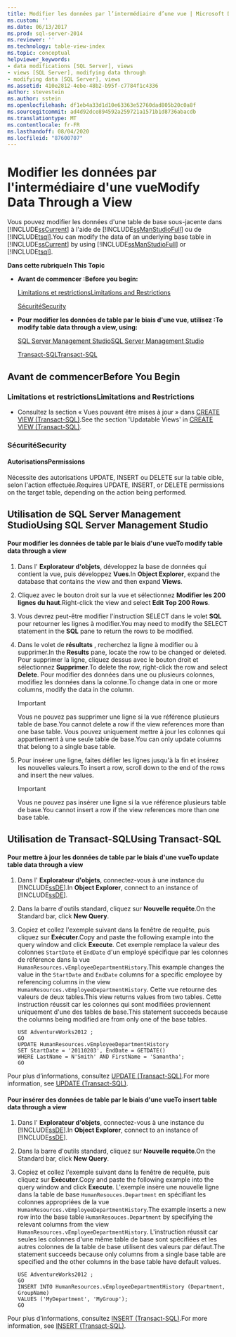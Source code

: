 ```yaml
---
title: Modifier les données par l’intermédiaire d’une vue | Microsoft Docs
ms.custom: ''
ms.date: 06/13/2017
ms.prod: sql-server-2014
ms.reviewer: ''
ms.technology: table-view-index
ms.topic: conceptual
helpviewer_keywords:
- data modifications [SQL Server], views
- views [SQL Server], modifying data through
- modifying data [SQL Server], views
ms.assetid: 410e2812-4ebe-48b2-b95f-c7784f1c4336
author: stevestein
ms.author: sstein
ms.openlocfilehash: df1eb4a33d1d10e63363e52760dad805b20c0a8f
ms.sourcegitcommit: ad4d92dce894592a259721a1571b1d8736abacdb
ms.translationtype: MT
ms.contentlocale: fr-FR
ms.lasthandoff: 08/04/2020
ms.locfileid: "87600707"
---
```

# <a name="modify-data-through-a-view"></a><span data-ttu-id="5e150-102">Modifier les données par l'intermédiaire d'une vue</span><span class="sxs-lookup"><span data-stu-id="5e150-102">Modify Data Through a View</span></span>
  <span data-ttu-id="5e150-103">Vous pouvez modifier les données d'une table de base sous-jacente dans [!INCLUDE[ssCurrent](../../includes/sscurrent-md.md)] à l'aide de [!INCLUDE[ssManStudioFull](../../includes/ssmanstudiofull-md.md)] ou de [!INCLUDE[tsql](../../includes/tsql-md.md)].</span><span class="sxs-lookup"><span data-stu-id="5e150-103">You can modify the data of an underlying base table in [!INCLUDE[ssCurrent](../../includes/sscurrent-md.md)] by using [!INCLUDE[ssManStudioFull](../../includes/ssmanstudiofull-md.md)] or [!INCLUDE[tsql](../../includes/tsql-md.md)].</span></span>  
  
 <span data-ttu-id="5e150-104">**Dans cette rubrique**</span><span class="sxs-lookup"><span data-stu-id="5e150-104">**In This Topic**</span></span>  
  
-   <span data-ttu-id="5e150-105">**Avant de commencer :**</span><span class="sxs-lookup"><span data-stu-id="5e150-105">**Before you begin:**</span></span>  
  
     [<span data-ttu-id="5e150-106">Limitations et restrictions</span><span class="sxs-lookup"><span data-stu-id="5e150-106">Limitations and Restrictions</span></span>](#Restrictions)  
  
     [<span data-ttu-id="5e150-107">Sécurité</span><span class="sxs-lookup"><span data-stu-id="5e150-107">Security</span></span>](#Security)  
  
-   <span data-ttu-id="5e150-108">**Pour modifier les données de table par le biais d'une vue, utilisez :**</span><span class="sxs-lookup"><span data-stu-id="5e150-108">**To modify table data through a view, using:**</span></span>  
  
     [<span data-ttu-id="5e150-109">SQL Server Management Studio</span><span class="sxs-lookup"><span data-stu-id="5e150-109">SQL Server Management Studio</span></span>](#SSMSProcedure)  
  
     [<span data-ttu-id="5e150-110">Transact-SQL</span><span class="sxs-lookup"><span data-stu-id="5e150-110">Transact-SQL</span></span>](#TsqlProcedure)  
  
##  <a name="before-you-begin"></a><a name="BeforeYouBegin"></a> <span data-ttu-id="5e150-111">Avant de commencer</span><span class="sxs-lookup"><span data-stu-id="5e150-111">Before You Begin</span></span>  
  
###  <a name="limitations-and-restrictions"></a><a name="Restrictions"></a> <span data-ttu-id="5e150-112">Limitations et restrictions</span><span class="sxs-lookup"><span data-stu-id="5e150-112">Limitations and Restrictions</span></span>  
  
-   <span data-ttu-id="5e150-113">Consultez la section « Vues pouvant être mises à jour » dans [CREATE VIEW &#40;Transact-SQL&#41;](/sql/t-sql/statements/create-view-transact-sql).</span><span class="sxs-lookup"><span data-stu-id="5e150-113">See the section 'Updatable Views' in [CREATE VIEW &#40;Transact-SQL&#41;](/sql/t-sql/statements/create-view-transact-sql).</span></span>  
  
###  <a name="security"></a><a name="Security"></a> <span data-ttu-id="5e150-114">Sécurité</span><span class="sxs-lookup"><span data-stu-id="5e150-114">Security</span></span>  
  
####  <a name="permissions"></a><a name="Permissions"></a> <span data-ttu-id="5e150-115">Autorisations</span><span class="sxs-lookup"><span data-stu-id="5e150-115">Permissions</span></span>  
 <span data-ttu-id="5e150-116">Nécessite des autorisations UPDATE, INSERT ou DELETE sur la table cible, selon l'action effectuée.</span><span class="sxs-lookup"><span data-stu-id="5e150-116">Requires UPDATE, INSERT, or DELETE permissions on the target table, depending on the action being performed.</span></span>  
  
##  <a name="using-sql-server-management-studio"></a><a name="SSMSProcedure"></a> <span data-ttu-id="5e150-117">Utilisation de SQL Server Management Studio</span><span class="sxs-lookup"><span data-stu-id="5e150-117">Using SQL Server Management Studio</span></span>  
  
#### <a name="to-modify-table-data-through-a-view"></a><span data-ttu-id="5e150-118">Pour modifier les données de table par le biais d'une vue</span><span class="sxs-lookup"><span data-stu-id="5e150-118">To modify table data through a view</span></span>  
  
1.  <span data-ttu-id="5e150-119">Dans l' **Explorateur d'objets**, développez la base de données qui contient la vue, puis développez **Vues**.</span><span class="sxs-lookup"><span data-stu-id="5e150-119">In **Object Explorer**, expand the database that contains the view and then expand **Views**.</span></span>  
  
2.  <span data-ttu-id="5e150-120">Cliquez avec le bouton droit sur la vue et sélectionnez **Modifier les 200 lignes du haut**.</span><span class="sxs-lookup"><span data-stu-id="5e150-120">Right-click the view and select **Edit Top 200 Rows**.</span></span>  
  
3.  <span data-ttu-id="5e150-121">Vous devrez peut-être modifier l'instruction SELECT dans le volet **SQL** pour retourner les lignes à modifier.</span><span class="sxs-lookup"><span data-stu-id="5e150-121">You may need to modify the SELECT statement in the **SQL** pane to return the rows to be modified.</span></span>  
  
4.  <span data-ttu-id="5e150-122">Dans le volet de **résultats** , recherchez la ligne à modifier ou à supprimer.</span><span class="sxs-lookup"><span data-stu-id="5e150-122">In the **Results** pane, locate the row to be changed or deleted.</span></span> <span data-ttu-id="5e150-123">Pour supprimer la ligne, cliquez dessus avec le bouton droit et sélectionnez **Supprimer**.</span><span class="sxs-lookup"><span data-stu-id="5e150-123">To delete the row, right-click the row and select **Delete**.</span></span> <span data-ttu-id="5e150-124">Pour modifier des données dans une ou plusieurs colonnes, modifiez les données dans la colonne.</span><span class="sxs-lookup"><span data-stu-id="5e150-124">To change data in one or more columns, modify the data in the column.</span></span>  
  
    > [!IMPORTANT]  
    >  <span data-ttu-id="5e150-125">Vous ne pouvez pas supprimer une ligne si la vue référence plusieurs table de base.</span><span class="sxs-lookup"><span data-stu-id="5e150-125">You cannot delete a row if the view references more than one base table.</span></span> <span data-ttu-id="5e150-126">Vous pouvez uniquement mettre à jour les colonnes qui appartiennent à une seule table de base.</span><span class="sxs-lookup"><span data-stu-id="5e150-126">You can only update columns that belong to a single base table.</span></span>  
  
5.  <span data-ttu-id="5e150-127">Pour insérer une ligne, faites défiler les lignes jusqu'à la fin et insérez les nouvelles valeurs.</span><span class="sxs-lookup"><span data-stu-id="5e150-127">To insert a row, scroll down to the end of the rows and insert the new values.</span></span>  
  
    > [!IMPORTANT]  
    >  <span data-ttu-id="5e150-128">Vous ne pouvez pas insérer une ligne si la vue référence plusieurs table de base.</span><span class="sxs-lookup"><span data-stu-id="5e150-128">You cannot insert a row if the view references more than one base table.</span></span>  
  
##  <a name="using-transact-sql"></a><a name="TsqlProcedure"></a> <span data-ttu-id="5e150-129">Utilisation de Transact-SQL</span><span class="sxs-lookup"><span data-stu-id="5e150-129">Using Transact-SQL</span></span>  
  
#### <a name="to-update-table-data-through-a-view"></a><span data-ttu-id="5e150-130">Pour mettre à jour les données de table par le biais d'une vue</span><span class="sxs-lookup"><span data-stu-id="5e150-130">To update table data through a view</span></span>  
  
1.  <span data-ttu-id="5e150-131">Dans l' **Explorateur d'objets**, connectez-vous à une instance du [!INCLUDE[ssDE](../../../includes/ssde-md.md)].</span><span class="sxs-lookup"><span data-stu-id="5e150-131">In **Object Explorer**, connect to an instance of [!INCLUDE[ssDE](../../../includes/ssde-md.md)].</span></span>  
  
2.  <span data-ttu-id="5e150-132">Dans la barre d'outils standard, cliquez sur **Nouvelle requête**.</span><span class="sxs-lookup"><span data-stu-id="5e150-132">On the Standard bar, click **New Query**.</span></span>  
  
3.  <span data-ttu-id="5e150-133">Copiez et collez l'exemple suivant dans la fenêtre de requête, puis cliquez sur **Exécuter**.</span><span class="sxs-lookup"><span data-stu-id="5e150-133">Copy and paste the following example into the query window and click **Execute**.</span></span> <span data-ttu-id="5e150-134">Cet exemple remplace la valeur des colonnes `StartDate` et `EndDate` d'un employé spécifique par les colonnes de référence dans la vue `HumanResources.vEmployeeDepartmentHistory`.</span><span class="sxs-lookup"><span data-stu-id="5e150-134">This example changes the value in the `StartDate` and `EndDate` columns for a specific employee by referencing columns in the view `HumanResources.vEmployeeDepartmentHistory`.</span></span> <span data-ttu-id="5e150-135">Cette vue retourne des valeurs de deux tables.</span><span class="sxs-lookup"><span data-stu-id="5e150-135">This view returns values from two tables.</span></span> <span data-ttu-id="5e150-136">Cette instruction réussit car les colonnes qui sont modifiées proviennent uniquement d'une des tables de base.</span><span class="sxs-lookup"><span data-stu-id="5e150-136">This statement succeeds because the columns being modified are from only one of the base tables.</span></span>  
  
    ```  
    USE AdventureWorks2012 ;   
    GO  
    UPDATE HumanResources.vEmployeeDepartmentHistory  
    SET StartDate = '20110203', EndDate = GETDATE()   
    WHERE LastName = N'Smith' AND FirstName = 'Samantha';   
    GO  
    ```  
  
 <span data-ttu-id="5e150-137">Pour plus d’informations, consultez [UPDATE &#40;Transact-SQL&#41;](/sql/t-sql/queries/update-transact-sql).</span><span class="sxs-lookup"><span data-stu-id="5e150-137">For more information, see [UPDATE &#40;Transact-SQL&#41;](/sql/t-sql/queries/update-transact-sql).</span></span>  
  
#### <a name="to-insert-table-data-through-a-view"></a><span data-ttu-id="5e150-138">Pour insérer des données de table par le biais d'une vue</span><span class="sxs-lookup"><span data-stu-id="5e150-138">To insert table data through a view</span></span>  
  
1.  <span data-ttu-id="5e150-139">Dans l' **Explorateur d'objets**, connectez-vous à une instance du [!INCLUDE[ssDE](../../../includes/ssde-md.md)].</span><span class="sxs-lookup"><span data-stu-id="5e150-139">In **Object Explorer**, connect to an instance of [!INCLUDE[ssDE](../../../includes/ssde-md.md)].</span></span>  
  
2.  <span data-ttu-id="5e150-140">Dans la barre d'outils standard, cliquez sur **Nouvelle requête**.</span><span class="sxs-lookup"><span data-stu-id="5e150-140">On the Standard bar, click **New Query**.</span></span>  
  
3.  <span data-ttu-id="5e150-141">Copiez et collez l'exemple suivant dans la fenêtre de requête, puis cliquez sur **Exécuter**.</span><span class="sxs-lookup"><span data-stu-id="5e150-141">Copy and paste the following example into the query window and click **Execute**.</span></span> <span data-ttu-id="5e150-142">L'exemple insère une nouvelle ligne dans la table de base `HumanResouces.Department` en spécifiant les colonnes appropriées de la vue `HumanResources.vEmployeeDepartmentHistory`.</span><span class="sxs-lookup"><span data-stu-id="5e150-142">The example inserts a new row into the base table `HumanResouces.Department` by specifying the relevant columns from the view `HumanResources.vEmployeeDepartmentHistory`.</span></span> <span data-ttu-id="5e150-143">L'instruction réussit car seules les colonnes d'une même table de base sont spécifiées et les autres colonnes de la table de base utilisent des valeurs par défaut.</span><span class="sxs-lookup"><span data-stu-id="5e150-143">The statement succeeds because only columns from a single base table are specified and the other columns in the base table have default values.</span></span>  
  
    ```  
    USE AdventureWorks2012 ;  
    GO  
    INSERT INTO HumanResources.vEmployeeDepartmentHistory (Department, GroupName)   
    VALUES ('MyDepartment', 'MyGroup');   
    GO  
    ```  
  
 <span data-ttu-id="5e150-144">Pour plus d’informations, consultez [INSERT &#40;Transact-SQL&#41;](/sql/t-sql/statements/insert-transact-sql).</span><span class="sxs-lookup"><span data-stu-id="5e150-144">For more information, see [INSERT &#40;Transact-SQL&#41;](/sql/t-sql/statements/insert-transact-sql).</span></span>  
  
  
